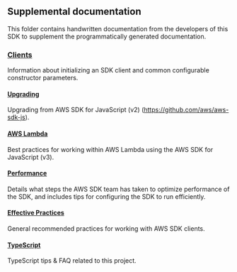 ## Supplemental documentation

This folder contains handwritten documentation from the developers of this SDK to supplement the programmatically generated documentation.

### [Clients](./CLIENTS.md)

Information about initializing an SDK client and common configurable constructor parameters.

#### [Upgrading](../UPGRADING.md)

Upgrading from AWS SDK for JavaScript (v2) (https://github.com/aws/aws-sdk-js).

#### [AWS Lambda](./AWS_LAMBDA.md)

Best practices for working within AWS Lambda using the AWS SDK for JavaScript (v3).

#### [Performance](./performance/README.md)

Details what steps the AWS SDK team has taken to optimize performance of the SDK,
and includes tips for configuring the SDK to run efficiently.

#### [Effective Practices](./EFFECTIVE_PRACTICES.md)

General recommended practices for working with AWS SDK clients.

#### [TypeScript](./TYPESCRIPT.md)

TypeScript tips & FAQ related to this project.
